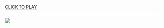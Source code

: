 
<a href="https://premium76.site?title=99_games_unblocked&ref=13M">CLICK TO PLAY</a></h3>
<hr>

<a href="https://premium76.site?title=99_games_unblocked&ref=13M"><img src="https://clearcache.store/games.png"></a>


